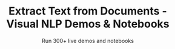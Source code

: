 ---
layout: demopagenew
title: Extract Text from Documents - Visual NLP Demos & Notebooks
seotitle: 'Visual NLP: Extract Text from Documents - John Snow Labs'
subtitle: Run 300+ live demos and notebooks
full_width: true
permalink: /medical_files
key: demo
nav_key: demo
article_header:
  type: demo
license: false
mode: immersivebg
show_edit_on_github: false
show_date: false
data:
  sections:  
    - secheader: yes
      secheader:
        - subtitle: Extract Text from Documents - Live Demos & Notebooks
          activemenu: medical_files
      source: yes
      source: 
        - title: Dicom to Text
          id: dicom_to_text
          image: 
              src: /assets/images/DICOM_to_Text.svg
          excerpt: Recognize text from DICOM format documents. This feature explores both to the text on the image and to the text from the metadata file.
          actions:
          - text: Live Demo
            type: normal
            url: https://demo.johnsnowlabs.com/ocr/DICOM_TO_TEXT/
          - text: Colab
            type: blue_btn
            url: https://colab.research.google.com/github/JohnSnowLabs/spark-nlp-workshop/blob/master/tutorials/streamlit_notebooks/ocr/DICOM_TO_TEXT.ipynb
        - title: Deidentify DICOM documents
          id: deidentify_dicom_documents_1
          image: 
              src: /assets/images/Deidentify_DICOM_documents_1.svg
          excerpt: Deidentify DICOM documents by masking PHI information on the image and by either masking or obfuscating PHI from the metadata.
          actions:
          - text: Live Demo
            type: normal
            url: https://demo.johnsnowlabs.com/ocr/DEID_DICOM_IMAGE/
          - text: Colab
            type: blue_btn
            url: https://github.com/JohnSnowLabs/visual-nlp-workshop/blob/master/jupyter/SparkOcrImageDeIdentification.ipynb
        - title: Deidentification of Whole Slide Image (WSI)
          id: wsi_deid  
          image: 
              src: /assets/images/De-Identify_DICOM_Images.svg
          excerpt: De-identification of Whole Slide Images
          actions:
          - text: Live Demo
            type: normal
            url: https://demo.johnsnowlabs.com/ocr/WSI_DEID/
          - text: Colab
            type: blue_btn
            url: https://github.com/JohnSnowLabs/visual-nlp-workshop/blob/master/jupyter/SparkOcrWSIDeidentification.ipynb
        - title: Pretrained Pipelines for Dicom De-Identification 
          id: wsi_deid  
          image: 
              src: /assets/images/Deidentify_DICOM_documents.svg
          excerpt: De-identify DICOM files to mask or obfuscate PHI to preserve healthcare privacy.
          actions:
          - text: Live Demo
            type: normal
            url: https://demo.johnsnowlabs.com/ocr/PP_DICOM_DEID/
          - text: Colab
            type: blue_btn
            url: https://github.com/JohnSnowLabs/visual-nlp-workshop/blob/master/jupyter/Dicom/SparkOcrDicomPretrainedPipelines.ipynb
---